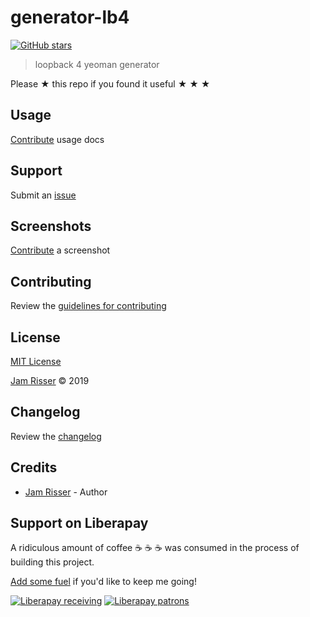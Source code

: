 # generator-lb4

[![GitHub stars](https://img.shields.io/github/stars/codejamninja/generator-lb4.svg?style=social&label=Stars)](https://github.com/codejamninja/generator-lb4)

> loopback 4 yeoman generator

Please ★ this repo if you found it useful ★ ★ ★

## Usage

[Contribute](https://github.com/codejamninja/generator-lb4/blob/master/CONTRIBUTING.md) usage docs

## Support

Submit an [issue](https://github.com/codejamninja/generator-lb4/issues/new)

## Screenshots

[Contribute](https://github.com/codejamninja/generator-lb4/blob/master/CONTRIBUTING.md) a screenshot

## Contributing

Review the [guidelines for contributing](https://github.com/codejamninja/generator-lb4/blob/master/CONTRIBUTING.md)

## License

[MIT License](https://github.com/codejamninja/generator-lb4/blob/master/LICENSE)

[Jam Risser](https://codejamninja.com) © 2019

## Changelog

Review the [changelog](https://github.com/codejamninja/generator-lb4/blob/master/CHANGELOG.md)

## Credits

- [Jam Risser](https://codejamninja.com) - Author

## Support on Liberapay

A ridiculous amount of coffee ☕ ☕ ☕ was consumed in the process of building this project.

[Add some fuel](https://liberapay.com/codejamninja/donate) if you'd like to keep me going!

[![Liberapay receiving](https://img.shields.io/liberapay/receives/codejamninja.svg?style=flat-square)](https://liberapay.com/codejamninja/donate)
[![Liberapay patrons](https://img.shields.io/liberapay/patrons/codejamninja.svg?style=flat-square)](https://liberapay.com/codejamninja/donate)

